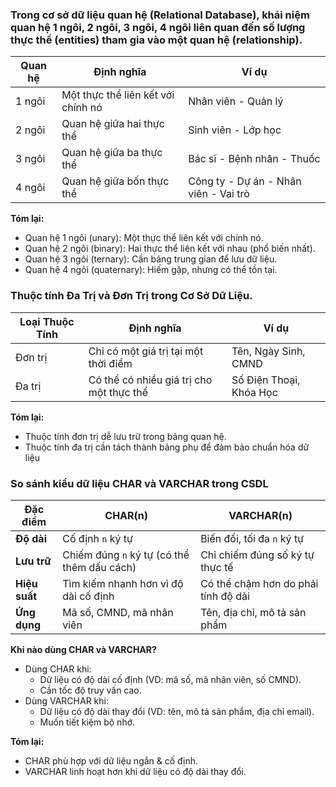 ### Trong cơ sở dữ liệu quan hệ (Relational Database), khái niệm quan hệ 1 ngôi, 2 ngôi, 3 ngôi, 4 ngôi liên quan đến số lượng thực thể (entities) tham gia vào một quan hệ (relationship).

| Quan hệ  | Định nghĩa                              | Ví dụ                           |
|----------|--------------------------------------|--------------------------------|
| 1 ngôi   | Một thực thể liên kết với chính nó   | Nhân viên - Quản lý            |
| 2 ngôi   | Quan hệ giữa hai thực thể            | Sinh viên - Lớp học            |
| 3 ngôi   | Quan hệ giữa ba thực thể             | Bác sĩ - Bệnh nhân - Thuốc     |
| 4 ngôi   | Quan hệ giữa bốn thực thể            | Công ty - Dự án - Nhân viên - Vai trò |

**Tóm lại:**
- Quan hệ 1 ngôi (unary): Một thực thể liên kết với chính nó.
- Quan hệ 2 ngôi (binary): Hai thực thể liên kết với nhau (phổ biến nhất).
- Quan hệ 3 ngôi (ternary): Cần bảng trung gian để lưu dữ liệu.
- Quan hệ 4 ngôi (quaternary): Hiếm gặp, nhưng có thể tồn tại.

### Thuộc tính Đa Trị và Đơn Trị trong Cơ Sở Dữ Liệu.
|Loại Thuộc Tính  | Định nghĩa                              | Ví dụ                           |
|----------|--------------------------------------|--------------------------------|
| Đơn trị   | Chỉ có một giá trị tại một thời điểm   | Tên, Ngày Sinh, CMND            |
| Đa trị   | Có thể có nhiều giá trị cho một thực thể           | Số Điện Thoại, Khóa Học |

**Tóm lại:**
- Thuộc tính đơn trị dễ lưu trữ trong bảng quan hệ.
- Thuộc tính đa trị cần tách thành bảng phụ để đảm bảo chuẩn hóa dữ liệu

###  So sánh kiểu dữ liệu CHAR và VARCHAR trong CSDL
| Đặc điểm       | CHAR(n)                         | VARCHAR(n)                       |
|---------------|---------------------------------|----------------------------------|
| **Độ dài**    | Cố định `n` ký tự               | Biến đổi, tối đa `n` ký tự      |
| **Lưu trữ**   | Chiếm đúng `n` ký tự (có thể thêm dấu cách) | Chỉ chiếm đúng số ký tự thực tế |
| **Hiệu suất** | Tìm kiếm nhanh hơn vì độ dài cố định | Có thể chậm hơn do phải tính độ dài |
| **Ứng dụng**  | Mã số, CMND, mã nhân viên       | Tên, địa chỉ, mô tả sản phẩm   |

**Khi nào dùng CHAR và VARCHAR?**
- Dùng CHAR khi:
    - Dữ liệu có độ dài cố định (VD: mã số, mã nhân viên, số CMND).
    - Cần tốc độ truy vấn cao.
- Dùng VARCHAR khi: 
    - Dữ liệu có độ dài thay đổi (VD: tên, mô tả sản phẩm, địa chỉ email).
    - Muốn tiết kiệm bộ nhớ.

**Tóm lại:**
- CHAR phù hợp với dữ liệu ngắn & cố định.
- VARCHAR linh hoạt hơn khi dữ liệu có độ dài thay đổi.
